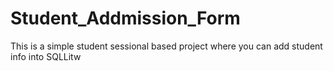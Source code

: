 # Student_Addmission_Form
This is a simple student sessional based project where you can add student info into SQLLitw
